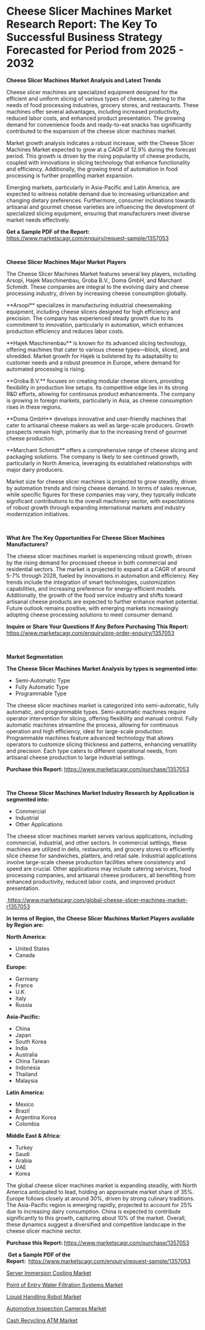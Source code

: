 <p><h1>Cheese Slicer Machines Market Research Report: The Key To Successful Business Strategy Forecasted for Period from 2025 - 2032</h1></p><p><strong>Cheese Slicer Machines Market Analysis and Latest Trends</strong></p>
<p><p>Cheese slicer machines are specialized equipment designed for the efficient and uniform slicing of various types of cheese, catering to the needs of food processing industries, grocery stores, and restaurants. These machines offer several advantages, including increased productivity, reduced labor costs, and enhanced product presentation. The growing demand for convenience foods and ready-to-eat snacks has significantly contributed to the expansion of the cheese slicer machines market.</p><p>Market growth analysis indicates a robust increase, with the Cheese Slicer Machines Market expected to grow at a CAGR of 12.9% during the forecast period. This growth is driven by the rising popularity of cheese products, coupled with innovations in slicing technology that enhance functionality and efficiency. Additionally, the growing trend of automation in food processing is further propelling market expansion. </p><p>Emerging markets, particularly in Asia-Pacific and Latin America, are expected to witness notable demand due to increasing urbanization and changing dietary preferences. Furthermore, consumer inclinations towards artisanal and gourmet cheese varieties are influencing the development of specialized slicing equipment, ensuring that manufacturers meet diverse market needs effectively.</p></p>
<p><strong>Get a Sample PDF of the Report:&nbsp;</strong> <a href="https://www.marketscagr.com/enquiry/request-sample/1357053?utm_campaign=2194&utm_medium=2&utm_source=Github&utm_content=ia&utm_term=11042025&utm_id=cheese-slicer-machines">https://www.marketscagr.com/enquiry/request-sample/1357053</a></p>
<p>&nbsp;</p>
<p><strong>Cheese Slicer Machines Major Market Players</strong></p>
<p><p>The Cheese Slicer Machines Market features several key players, including Arsopi, Hajek Maschinenbau, Groba B.V., Doma GmbH, and Marchant Schmidt. These companies are integral to the evolving dairy and cheese processing industry, driven by increasing cheese consumption globally.</p><p>**Arsopi** specializes in manufacturing industrial cheesemaking equipment, including cheese slicers designed for high efficiency and precision. The company has experienced steady growth due to its commitment to innovation, particularly in automation, which enhances production efficiency and reduces labor costs.</p><p>**Hajek Maschinenbau** is known for its advanced slicing technology, offering machines that cater to various cheese types—block, sliced, and shredded. Market growth for Hajek is bolstered by its adaptability to customer needs and a robust presence in Europe, where demand for automated processing is rising.</p><p>**Groba B.V.** focuses on creating modular cheese slicers, providing flexibility in production line setups. Its competitive edge lies in its strong R&D efforts, allowing for continuous product enhancements. The company is growing in foreign markets, particularly in Asia, as cheese consumption rises in these regions.</p><p>**Doma GmbH** develops innovative and user-friendly machines that cater to artisanal cheese makers as well as large-scale producers. Growth prospects remain high, primarily due to the increasing trend of gourmet cheese production.</p><p>**Marchant Schmidt** offers a comprehensive range of cheese slicing and packaging solutions. The company is likely to see continued growth, particularly in North America, leveraging its established relationships with major dairy producers.</p><p>Market size for cheese slicer machines is projected to grow steadily, driven by automation trends and rising cheese demand. In terms of sales revenue, while specific figures for these companies may vary, they typically indicate significant contributions to the overall machinery sector, with expectations of robust growth through expanding international markets and industry modernization initiatives.</p></p>
<p>&nbsp;</p>
<p><strong>What Are The Key Opportunities For Cheese Slicer Machines Manufacturers?</strong></p>
<p><p>The cheese slicer machines market is experiencing robust growth, driven by the rising demand for processed cheese in both commercial and residential sectors. The market is projected to expand at a CAGR of around 5-7% through 2028, fueled by innovations in automation and efficiency. Key trends include the integration of smart technologies, customization capabilities, and increasing preference for energy-efficient models. Additionally, the growth of the food service industry and shifts toward artisanal cheese products are expected to further enhance market potential. Future outlook remains positive, with emerging markets increasingly adopting cheese processing solutions to meet consumer demand.</p></p>
<p><strong>Inquire or Share Your Questions If Any Before Purchasing This Report:</strong> <a href="https://www.marketscagr.com/enquiry/pre-order-enquiry/1357053?utm_campaign=2194&utm_medium=2&utm_source=Github&utm_content=ia&utm_term=11042025&utm_id=cheese-slicer-machines">https://www.marketscagr.com/enquiry/pre-order-enquiry/1357053</a></p>
<p>&nbsp;</p>
<p><strong>Market Segmentation</strong></p>
<p><strong>The Cheese Slicer Machines Market Analysis by types is segmented into:</strong></p>
<p><ul><li>Semi-Automatic Type</li><li>Fully Automatic Type</li><li>Programmable Type</li></ul></p>
<p><p>The cheese slicer machines market is categorized into semi-automatic, fully automatic, and programmable types. Semi-automatic machines require operator intervention for slicing, offering flexibility and manual control. Fully automatic machines streamline the process, allowing for continuous operation and high efficiency, ideal for large-scale production. Programmable machines feature advanced technology that allows operators to customize slicing thickness and patterns, enhancing versatility and precision. Each type caters to different operational needs, from artisanal cheese production to large industrial settings.</p></p>
<p><strong>Purchase this Report:&nbsp;</strong><a href="https://www.marketscagr.com/purchase/1357053?utm_campaign=2194&utm_medium=2&utm_source=Github&utm_content=ia&utm_term=11042025&utm_id=cheese-slicer-machines">https://www.marketscagr.com/purchase/1357053</a></p>
<p>&nbsp;</p>
<p><strong>The Cheese Slicer Machines Market Industry Research by Application is segmented into:</strong></p>
<p><ul><li>Commercial</li><li>Industrial</li><li>Other Applications</li></ul></p>
<p><p>The cheese slicer machines market serves various applications, including commercial, industrial, and other sectors. In commercial settings, these machines are utilized in delis, restaurants, and grocery stores to efficiently slice cheese for sandwiches, platters, and retail sale. Industrial applications involve large-scale cheese production facilities where consistency and speed are crucial. Other applications may include catering services, food processing companies, and artisanal cheese producers, all benefiting from enhanced productivity, reduced labor costs, and improved product presentation.</p></p>
<p><a href="https://www.marketscagr.com/global-cheese-slicer-machines-market-r1357053?utm_campaign=2194&utm_medium=2&utm_source=Github&utm_content=ia&utm_term=11042025&utm_id=cheese-slicer-machines">&nbsp;https://www.marketscagr.com/global-cheese-slicer-machines-market-r1357053</a></p>
<p><strong>In terms of Region, the Cheese Slicer Machines Market Players available by Region are:</strong></p>
<p>
    <p> <strong> North America: </strong>
        <ul>
            <li>United States</li>
            <li>Canada</li>
        </ul>
        </p> 
    <p> <strong> Europe: </strong>
        <ul>
            <li>Germany</li>
            <li>France</li>
            <li>U.K.</li>
            <li>Italy</li>
            <li>Russia</li>
        </ul>
        </p> 
    <p> <strong> Asia-Pacific: </strong>
        <ul>
            <li>China</li>
            <li>Japan</li>
            <li>South Korea</li>
            <li>India</li>
            <li>Australia</li>
            <li>China Taiwan</li>
            <li>Indonesia</li>
            <li>Thailand</li>
            <li>Malaysia</li>
        </ul>
        </p> 
    <p> <strong> Latin America: </strong>
        <ul>
            <li>Mexico</li>
            <li>Brazil</li>
            <li>Argentina Korea</li>
            <li>Colombia</li>
        </ul>
        </p> 
    <p> <strong> Middle East & Africa: </strong>
        <ul>
            <li>Turkey</li>
            <li>Saudi</li>
            <li>Arabia</li>
            <li>UAE</li>
            <li>Korea</li>
        </ul>
    </p>
    </p>
<p><p>The global cheese slicer machines market is expanding steadily, with North America anticipated to lead, holding an approximate market share of 35%. Europe follows closely at around 30%, driven by strong culinary traditions. The Asia-Pacific region is emerging rapidly, projected to account for 25% due to increasing dairy consumption. China is expected to contribute significantly to this growth, capturing about 10% of the market. Overall, these dynamics suggest a diversified and competitive landscape in the cheese slicer machine sector.</p></p>
<p><strong>Purchase this Report: </strong><a href="https://www.marketscagr.com/purchase/1357053?utm_campaign=2194&utm_medium=2&utm_source=Github&utm_content=ia&utm_term=11042025&utm_id=cheese-slicer-machines">https://www.marketscagr.com/purchase/1357053</a></p>
<p>&nbsp;<strong>Get a Sample PDF of the Report:&nbsp;&nbsp;</strong><a href="https://www.marketscagr.com/enquiry/request-sample/1357053?utm_campaign=2194&utm_medium=2&utm_source=Github&utm_content=ia&utm_term=11042025&utm_id=cheese-slicer-machines">https://www.marketscagr.com/enquiry/request-sample/1357053</a></p>
<p><strong></strong></p>
<p><p><a href="https://github.com/suebabuhai/Market-Research-Report-List-1/blob/main/server-immersion-cooling-market.md?utm_campaign=2194&utm_medium=2&utm_source=Github&utm_content=ia&utm_term=11042025&utm_id=cheese-slicer-machines">Server Immersion Cooling Market</a></p><p><a href="https://github.com/dagnewopus/Market-Research-Report-List-1/blob/main/point-of-entry-water-filtration-systems-market.md?utm_campaign=2194&utm_medium=2&utm_source=Github&utm_content=ia&utm_term=11042025&utm_id=cheese-slicer-machines">Point of Entry Water Filtration Systems Market</a></p><p><a href="https://github.com/naanaafranxu/Market-Research-Report-List-1/blob/main/liquid-handling-robot-market.md?utm_campaign=2194&utm_medium=2&utm_source=Github&utm_content=ia&utm_term=11042025&utm_id=cheese-slicer-machines">Liquid Handling Robot Market</a></p><p><a href="https://github.com/goliareanoyh/Market-Research-Report-List-1/blob/main/automotive-inspection-cameras-market.md?utm_campaign=2194&utm_medium=2&utm_source=Github&utm_content=ia&utm_term=11042025&utm_id=cheese-slicer-machines">Automotive Inspection Cameras Market</a></p><p><a href="https://github.com/nyanikumchu/Market-Research-Report-List-1/blob/main/cash-recycling-atm-market.md?utm_campaign=2194&utm_medium=2&utm_source=Github&utm_content=ia&utm_term=11042025&utm_id=cheese-slicer-machines">Cash Recycling ATM Market</a></p></p>